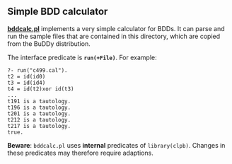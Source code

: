 ## Simple BDD calculator

[**bddcalc.pl**](bddcalc.pl) implements a very simple calculator for
BDDs. It can parse and run the sample files that are contained in this
directory, which are copied from the BuDDy distribution.

The interface predicate is **`run(+File)`**. For example:

    ?- run("c499.cal").
    t2 = id(id0)
    t3 = id(id4)
    t4 = id(t2)xor id(t3)
    ...
    t191 is a tautology.
    t196 is a tautology.
    t201 is a tautology.
    t212 is a tautology.
    t217 is a tautology.
    true.

**Beware**: `bddcalc.pl` uses **internal** predicates of
`library(clpb)`. Changes in these predicates may therefore require
adaptions.
